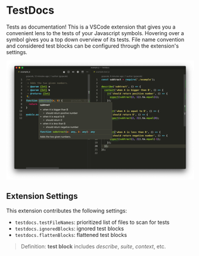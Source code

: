 # TestDocs

Tests as documentation! This is a VSCode extension that gives you a convenient lens to the tests of your Javascript symbols. Hovering over a symbol gives you a top down overview of its tests. File name convention and considered test blocks can be configured through the extension's settings.

<img src="./assets/example.png" styles="width: 100%">

## Extension Settings

This extension contributes the following settings:

- `testdocs.testFileNames`: prioritized list of files to scan for tests
- `testdocs.ignoredBlocks`: ignored test blocks
- `testdocs.flattenBlocks`: flattened test blocks

> Definition: **test block** includes _describe_, _suite_, _context_, etc.

